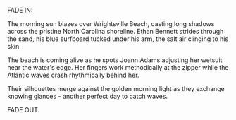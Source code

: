 FADE IN:

The morning sun blazes over Wrightsville Beach, casting long shadows across the pristine North Carolina shoreline. Ethan Bennett strides through the sand, his blue surfboard tucked under his arm, the salt air clinging to his skin. 

The beach is coming alive as he spots Joann Adams adjusting her wetsuit near the water's edge. Her fingers work methodically at the zipper while the Atlantic waves crash rhythmically behind her.

Their silhouettes merge against the golden morning light as they exchange knowing glances - another perfect day to catch waves.

FADE OUT.